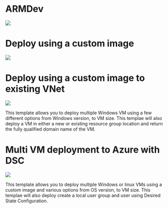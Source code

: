 # ARMDev

<a href="https://portal.azure.com/#create/Microsoft.Template/uri/https%3A%2F%2Fraw.githubusercontent.com%2Fcnomadl%2Farmdev%2Fmaster%2Fazuredeploy.json" target="_blank">
    <img src="http://azuredeploy.net/deploybutton.png"/>
</a>

# Deploy using a custom image
<a href="https://portal.azure.com/#create/Microsoft.Template/uri/https%3A%2F%2Fraw.githubusercontent.com%2Fcnomadl%2Farmdev%2Fmaster%2Fazuredeploy-custom.json" target="_blank">
    <img src="http://azuredeploy.net/deploybutton.png"/>
</a>

# Deploy using a custom image to existing VNet
<a href="https://portal.azure.com/#create/Microsoft.Template/uri/https%3A%2F%2Fraw.githubusercontent.com%2Fcnomadl%2Farmdev%2Fmaster%2Fazuredeploycustomvnet.json" target="_blank">
    <img src="http://azuredeploy.net/deploybutton.png"/>
</a>

This template allows you to deploy multiple Windows VM using a few different options from Windows version, to VM size. This templae will also deploy a VM in either a new or existing resource group location and return the fully qualified domain name of the VM.


# Multi VM deployment to Azure with DSC

<a href="https://portal.azure.com/#create/Microsoft.Template/uri/https%3A%2F%2Fraw.githubusercontent.com%2Fcnomadl%2Farmdev%2Fmaster%2Fazuredeploydsc.json" target="_blank">
    <img src="http://azuredeploy.net/deploybutton.png"/>
</a>

This template allows you to deploy multiple Windows or linux VMs using a custom image and various options from OS version, to VM size. This templae will also deploy create a local user group and user using Desired State Configuration.

